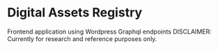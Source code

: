 # Digital Assets Registry #

Frontend application using Wordpress Graphql endpoints
DISCLAIMER: Currently for research and reference purposes only. 
